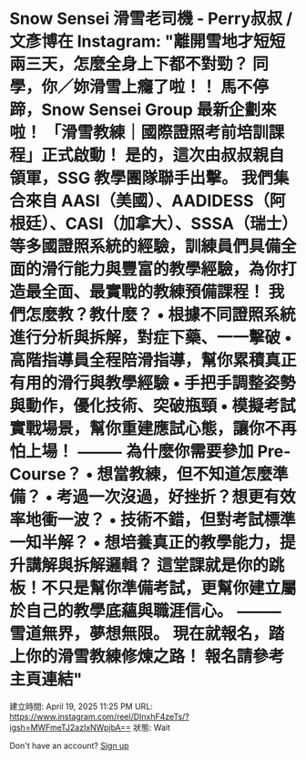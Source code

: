 # Snow Sensei 滑雪老司機 - Perry叔叔 / 文彥博在 Instagram: "離開雪地才短短兩三天，怎麼全身上下都不對勁？ 同學，你／妳滑雪上癮了啦！！ 馬不停蹄，Snow Sensei Group 最新企劃來啦！ 「滑雪教練｜國際證照考前培訓課程」正式啟動！ 是的，這次由叔叔親自領軍，SSG 教學團隊聯手出擊。 我們集合來自 AASI（美國）、AADIDESS（阿根廷）、CASI（加拿大）、SSSA（瑞士）等多國證照系統的經驗，訓練員們具備全面的滑行能力與豐富的教學經驗，為你打造最全面、最實戰的教練預備課程！ 我們怎麼教？教什麼？ • 根據不同證照系統進行分析與拆解，對症下藥、一一擊破 • 高階指導員全程陪滑指導，幫你累積真正有用的滑行與教學經驗 • 手把手調整姿勢與動作，優化技術、突破瓶頸 • 模擬考試實戰場景，幫你重建應試心態，讓你不再怕上場！ ⸻ 為什麼你需要參加 Pre-Course？ • 想當教練，但不知道怎麼準備？ • 考過一次沒過，好挫折？想更有效率地衝一波？ • 技術不錯，但對考試標準一知半解？ • 想培養真正的教學能力，提升講解與拆解邏輯？ 這堂課就是你的跳板！不只是幫你準備考試，更幫你建立屬於自己的教學底蘊與職涯信心。 ⸻ 雪道無界，夢想無限。 現在就報名，踏上你的滑雪教練修煉之路！ 報名請參考主頁連結"

建立時間: April 19, 2025 11:25 PM
URL: https://www.instagram.com/reel/DInxhF4zeTs/?igsh=MWFmeTJ2azIxNWpjbA==
狀態: Wait

Don't have an account? [Sign up](https://www.instagram.com/accounts/emailsignup/?next=https%3A%2F%2Fwww.instagram.com%2Freel%2FDInxhF4zeTs%2F%3Figsh%3DMWFmeTJ2azIxNWpjbA%253D%253D)